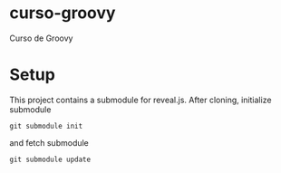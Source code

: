 curso-groovy
============

Curso de Groovy

Setup
=========
This project contains a submodule for reveal.js.
After cloning, initialize submodule

	git submodule init

and fetch submodule

	git submodule update

